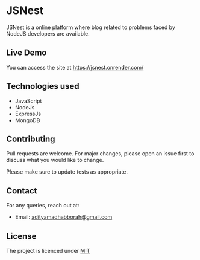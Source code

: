 # JSNest

JSNest is a online platform where blog related to problems faced by NodeJS developers are available.

## Live Demo

You can access the site at https://jsnest.onrender.com/

## Technologies used

- JavaScript
- NodeJs
- ExpressJs
- MongoDB

## Contributing

Pull requests are welcome. For major changes, please open an issue first
to discuss what you would like to change.

Please make sure to update tests as appropriate.

## Contact

For any queries, reach out at:

- Email: adityamadhabborah@gmail.com

## License

The project is licenced under [MIT](https://choosealicense.com/licenses/mit/)
